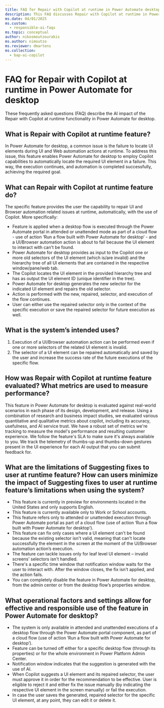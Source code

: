 ```yaml
---
title: FAQ for Repair with Copilot at runtime in Power Automate desktop
description: This FAQ discusses Repair with Copilot at runtime in Power Automate desktop and key considerations for making use of this technology responsibly.
ms.date: 04/01/2025
ms.custom:
  - responsible-ai-faqs
ms.topic: conceptual
author: nikosmoutzourakis
ms.author: nimoutzo
ms.reviewer: dmartens
ms.collection:
  - bap-ai-copilot
---
```


# FAQ for Repair with Copilot at runtime in Power Automate for desktop

These frequently asked questions (FAQ) describe the AI impact of the Repair with Copilot at runtime functionality in Power Automate for desktop.

## What is Repair with Copilot at runtime feature?

In Power Automate for desktop,  a common issue is the failure to locate UI elements during UI and Web automation actions at runtime. To address this issue, this feature enables Power Automate for desktop to employ Copilot capabilities to automatically locate the required UI element in a failure. This way, the execution continues, and automation is completed successfully, achieving the required goal.

## What can Repair with Copilot at runtime feature do?

The specific feature provides the user the capability to repair UI and Browser automation related issues at runtime, automatically, with the use of Copilot. More specifically:

- Feature is applied when a desktop flow is executed through the Power Automate portal in attended or unattended mode as part of a cloud flow - use of action ‘Run a flow built with Power Automate for desktop’ - and a UI/Browser automation action is about to fail because the UI element to interact with can't be found.
- Power Automate for desktop provides as input to the Copilot one or more old selectors of the UI element (which is/are invalid) and the hierarchy tree of all UI elements that are contained in the respective window/pane/web tab.
- The Copilot locates the UI element in the provided hierarchy tree and has as output the UI element ID (unique identifier in the tree).
- Power Automate for desktop generates the new selector for the indicated UI element and repairs the old selector.
- Action is performed with the new, repaired, selector, and execution of the flow continues.
- User can either use the repaired selector only in the context of the specific execution or save the repaired selector for future execution as well.

## What is the system’s intended uses?

1. Execution of a UI/Browser automation action can be performed even if one or more selectors of the related UI element is invalid.
1. The selector of a UI element can be repaired automatically and saved by the user and increase the success rate of the future executions of the specific flow.

## How was Repair with Copilot at runtime feature evaluated? What metrics are used to measure performance?

This feature in Power Automate for desktop is evaluated against real-world scenarios in each phase of its design, development, and release. Using a combination of research and business impact studies, we evaluated various quantitative and qualitative metrics about copilot, including its accuracy, usefulness, and AI service trust. We have a robust set of metrics we're tracking to measure the model's performance and resulting customer experience. We follow the feature's SLA to make sure it's always available to you. We track the telemetry of thumbs-up and thumbs-down gestures present in the UI experience for each AI output that you can submit feedback for.

## What are the limitations of Suggesting fixes to user at runtime feature? How can users minimize the impact of Suggesting fixes to user at runtime feature’s limitations when using the system?

- This feature is currently in preview for environments located in the United States and only supports English.
- This feature is currently available only to Work or School accounts.
- This feature refers only to attended or unattended execution through Power Automate portal as part of a cloud flow (use of action ‘Run a flow built with Power Automate for desktop’).
- This feature can fix only cases where a UI element can't be found because the existing selector isn't valid, meaning that can't locate successfully the element in the screen at the moment of the UI/Browser automation action’s execution.
- The feature can tackle issues only for leaf level UI element – invalid screens’ selectors isn't handled.
- There's a specific time window that notification window waits for the user to interact with. After the window closes, the fix isn't applied, and the action fails.
- You can completely disable the feature in Power Automate for desktop, from the admin center or from the desktop flow’s properties window.

## What operational factors and settings allow for effective and responsible use of the feature in Power Automate for desktop?

- The system is only available in attended and unattended executions of a desktop flow through the Power Automate portal component, as part of a cloud flow (use of action ‘Run a flow built with Power Automate for desktop’).
- Feature can be turned off either for a specific desktop flow (through its properties) or for the whole environment in Power Platform Admin Center.
- Notification window indicates that the suggestion is generated with the use of AI.
- When Copilot suggests a UI element and its repaired selector, the user must approve it in order for the recommendation to be effective. User is eligible to reject it and either fix the issue manually (by indicating the respective UI element in the screen manually) or fail the execution.
- In case the user saves the generated, repaired selector for the specific UI element, at any point, they can edit it or delete it.